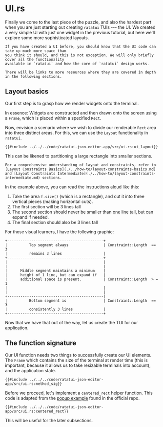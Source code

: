# UI.rs

Finally we come to the last piece of the puzzle, and also the hardest part when you are just
starting out creating `ratatui` TUIs --- the UI. We created a very simple UI with just one widget in
the previous tutorial, but here we'll explore some more sophisticated layouts.

```admonish attention
If you have created a UI before, you should know that the UI code can take up much more space than
you think it should, and this is not exception. We will only briefly cover all the functionality
available in `ratatui` and how the core of `ratatui` design works.

There will be links to more resources where they are covered in depth in the following sections.
```

## Layout basics

Our first step is to grasp how we render widgets onto the terminal.

In essence: Widgets are constructed and then drawn onto the screen using a `Frame`, which is placed
within a specified `Rect`.

Now, envision a scenario where we wish to divide our renderable `Rect` area into three distinct
areas. For this, we can use the `Layout` functionality in `ratatui`.

```rust,no_run,noplayground
{{#include ../../../code/ratatui-json-editor-app/src/ui.rs:ui_layout}}
```

This can be likened to partitioning a large rectangle into smaller sections.

```admonish tip
For a comprehensive understanding of layout and constraints, refer to
[Layout Constraints Basics](./../how-to/layout-constraints-basics.md)
and [Layout Constraints Intermediate](./../how-to/layout-constraints-intermediate.md) sections.
```

In the example above, you can read the instructions aloud like this:

1. Take the area `f.size()` (which is a rectangle), and cut it into three vertical pieces (making
   horizontal cuts).
2. The first section will be 3 lines tall
3. The second section should never be smaller than one line tall, but can expand if needed.
4. The final section should also be 3 lines tall

For those visual learners, I have the following graphic:

```svgbob
+--------------------------------------------+
|          Top segment always                | Constraint::Length  == 3
|          remains 3 lines                   |
+--------------------------------------------+
|                                            |
|                                            |
|      Middle segment maintains a minimum    |
|      height of 1 line, but can expand if   |
|      additional space is present.          | Constraint::Length  > = 1
|                                            |
|                                            |
+--------------------------------------------|
|          Bottom segment is                 | Constraint::Length  == 3
|          consistently 3 lines              |
+--------------------------------------------+
```

Now that we have that out of the way, let us create the TUI for our application.

## The function signature

Our UI function needs two things to successfully create our UI elements. The `Frame` which contains
the size of the terminal at render time (this is important, because it allows us to take resizable
terminals into account), and the application state.

```rust,no_run,noplayground
{{#include ../../../code/ratatui-json-editor-app/src/ui.rs:method_sig}}
```

Before we proceed, let's implement a `centered_rect` helper function. This code is adapted from the
[popup example](https://github.com/ratatui-org/ratatui/blob/main/examples/popup.rs) found in the
official repo.

```rust,no_run,noplayground
{{#include ../../../code/ratatui-json-editor-app/src/ui.rs:centered_rect}}
```

This will be useful for the later subsections.
